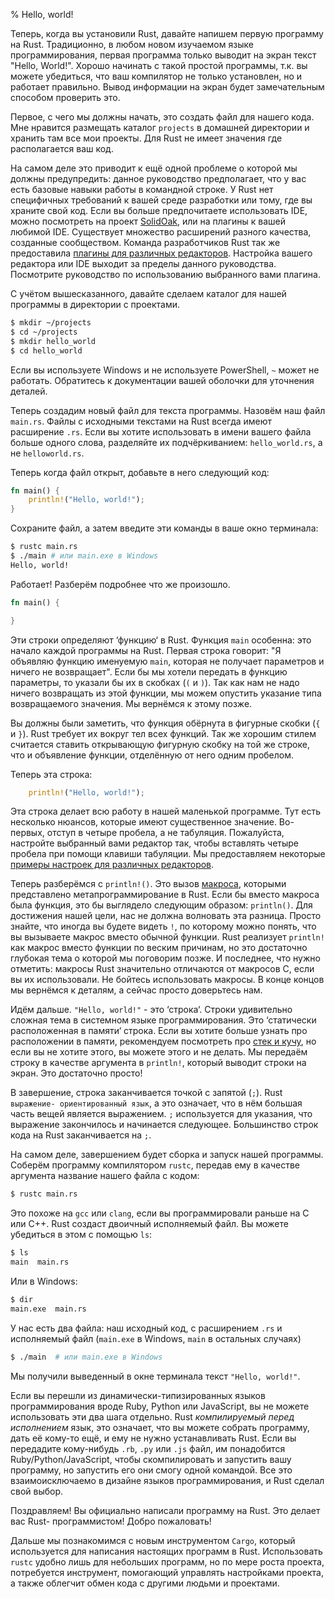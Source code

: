 % Hello, world!

Теперь, когда вы установили Rust, давайте напишем первую программу на Rust.
Традиционно, в любом новом изучаемом языке программирования, первая программа
только выводит на экран текст "Hello, World!". Хорошо начинать с такой простой
программы, т.к. вы можете убедиться, что ваш компилятор не только установлен, но
и работает правильно. Вывод информации на экран будет замечательным способом
проверить это.

Первое, с чего мы должны начать, это создать файл для нашего кода. Мне нравится
размещать каталог `projects` в домашней директории и хранить там все мои
проекты. Для Rust не имеет значения где располагается ваш код.

На самом деле это приводит к ещё одной проблеме о которой мы должны
предупредить: данное руководство предполагает, что у вас есть базовые навыки
работы в командной строке. У Rust нет специфичных требований к вашей среде
разработки или тому, где вы храните свой код. Если вы больше предпочитаете
использовать IDE, можно посмотреть на проект [SolidOak][solidoak], или на плагины
к вашей любимой IDE. Существует множество расширений разного качества, созданные
сообществом. Команда разработчиков Rust так же предоставила [плагины для
различных редакторов][plugins]. Настройка вашего редактора или IDE выходит за
пределы данного руководства. Посмотрите руководство по использованию выбранного
вами плагина.

[solidoak]: https://github.com/oakes/SolidOak
[plugins]: https://github.com/rust-lang/rust/blob/master/src/etc/CONFIGS.md

С учётом вышесказанного, давайте сделаем каталог для нашей программы в
директории с проектами.

```bash
$ mkdir ~/projects
$ cd ~/projects
$ mkdir hello_world
$ cd hello_world
```

Если вы используете Windows и не используете PowerShell, `~` может не работать.
Обратитесь к документации вашей оболочки для уточнения деталей.

Теперь создадим новый файл для текста программы. Назовём наш файл `main.rs`.
Файлы с исходными текстами на Rust всегда имеют расширение `.rs`. Если вы
хотите использовать в имени вашего файла больше одного слова, разделяйте их
подчёркиванием: `hello_world.rs`, а не `helloworld.rs`.

Теперь когда файл открыт, добавьте в него следующий код:

```rust
fn main() {
    println!("Hello, world!");
}
```

Сохраните файл, а затем введите эти команды в ваше окно терминала:

```bash
$ rustc main.rs
$ ./main # или main.exe в Windows
Hello, world!
```

Работает! Разберём подробнее что же произошло.

```rust
fn main() {

}
```

Эти строки определяют ‘функцию‘ в Rust. Функция `main` особенна: это начало
каждой программы на Rust. Первая строка говорит: "Я объявляю функцию именуемую
`main`, которая не получает параметров и ничего не возвращает". Если бы мы
хотели передать в функцию параметры, то указали бы их в скобках (`(` и `)`). Так
как нам не надо ничего возвращать из этой функции, мы можем опустить указание
типа возвращаемого значения. Мы вернёмся к этому позже.

Вы должны были заметить, что функция обёрнута в фигурные скобки (`{` и `}`).
Rust требует их вокруг тел всех функций. Так же хорошим стилем считается ставить
открывающую фигурную скобку на той же строке, что и объявление функции,
отделённую от него одним пробелом.

Теперь эта строка:

```rust
    println!("Hello, world!");
```

Эта строка делает всю работу в нашей маленькой программе. Тут есть несколько
нюансов, которые имеют существенное значение. Во-первых, отступ в четыре
пробела, а не табуляция. Пожалуйста, настройте выбранный вами редактор так,
чтобы вставлять четыре пробела при помощи клавиши табуляции. Мы предоставляем
некоторые [примеры настроек для различных редакторов][configs].

[configs]: https://github.com/rust-lang/rust/tree/master/src/etc/CONFIGS.md

Теперь разберёмся с `println!()`. Это вызов [макроса][macro], которыми
представлено метапрограммирование в Rust. Если бы вместо макроса была функция,
это бы выглядело следующим образом: `println()`. Для достижения нашей цели, нас
не должна волновать эта разница. Просто знайте, что иногда вы будете видеть `!`,
по которому можно понять, что вы вызываете макрос вместо обычной функции.
Rust реализует `println!` как макрос вместо функции по веским причинам, но это
достаточно глубокая тема о которой мы поговорим позже. И последнее, что нужно
отметить: макросы Rust значительно отличаются от макросов C, если вы их
использовали. Не бойтесь использовать макросы. В конце концов мы вернёмся к
деталям, а сейчас просто доверьтесь нам.

[macro]: macros.html

Идём дальше. `"Hello, world!"` - это ‘строка‘. Строки удивительно сложная тема в
системном языке программирования. Это ‘статически расположенная в памяти‘
строка. Если вы хотите больше узнать про расположении в памяти, рекомендуем
посмотреть про [стек и кучу][allocation], но если вы не хотите этого, вы можете
этого и не делать. Мы передаём строку в качестве аргумента в `println!`, который
выводит строки на экран. Это достаточно просто!

[allocation]: the-stack-and-the-heap.html

В завершение, строка заканчивается точкой с запятой (`;`). Rust `выражение-
ориентированный язык`, а это означает, что в нём большая часть вещей является
выражением. `;` используется для указания, что выражение закончилось и
начинается следующее. Большинство строк кода на Rust заканчивается на `;`.

На самом деле, завершением будет сборка и запуск нашей программы. Соберём
программу компилятором `rustc`, передав ему в качестве аргумента название нашего
файла с кодом:

```bash
$ rustc main.rs
```

Это похоже на `gcc` или `clang`, если вы программировали раньше на C или C++.
Rust создаст двоичный исполняемый файл. Вы можете убедиться в этом с помощью
`ls`:

```bash
$ ls
main  main.rs
```

Или в Windows:

```bash
$ dir
main.exe  main.rs
```

У нас есть два файла: наш исходный код, с расширением `.rs` и исполняемый файл
(`main.exe` в Windows, `main` в остальных случаях)

```bash
$ ./main  # или main.exe в Windows
```

Мы получили выведенный в окне терминала текст `"Hello, world!"`.

Если вы перешли из динамически-типизированных языков программирования вроде
Ruby, Python или JavaScript, вы не можете использовать эти два шага отдельно.
Rust *компилируемый перед исполнением* язык, это означает, что вы можете собрать
программу, дать её кому-то ещё, и ему не нужно устанавливать Rust. Если вы
передадите кому-нибудь `.rb`, `.py` или `.js` файл, им понадобится
Ruby/Python/JavaScript, чтобы скомпилировать и запустить вашу программу, но
запустить его они смогу одной командой. Все это взаимоисключаемо в дизайне
языков программирования, и Rust сделал свой выбор.

Поздравляем! Вы официально написали программу на Rust. Это делает вас Rust-
программистом! Добро пожаловать!

Дальше мы познакомимся с новым инструментом `Cargo`, который используется для
написания настоящих программ в Rust. Использовать `rustc` удобно лишь для
небольших программ, но по мере роста проекта, потребуется инструмент, помогающий
управлять настройками проекта, а также облегчит обмен кода с другими людьми и
проектами.
